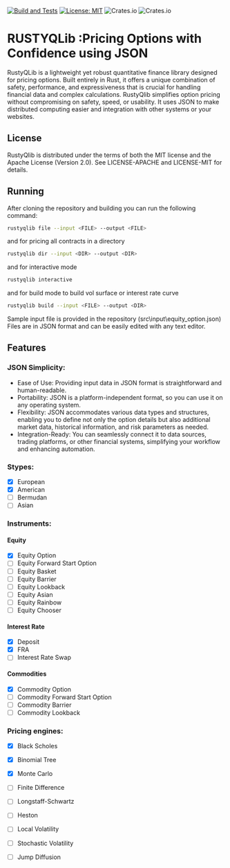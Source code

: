 [![Build and Tests](https://github.com/siddharthqs/RustyQLib/actions/workflows/rust.yml/badge.svg)](https://github.com/siddharthqs/RustyQLib/actions/workflows/rust.yml)
[![License: MIT](https://img.shields.io/badge/License-MIT-blue.svg)](https://opensource.org/licenses/MIT)
![Crates.io](https://img.shields.io/crates/dr/rustyqlib)
![Crates.io](https://img.shields.io/crates/v/rustyqlib)
# RUSTYQLib :Pricing Options with Confidence using JSON
RustyQLib is a lightweight yet robust quantitative finance library designed for pricing options.
Built entirely in Rust, it offers a unique combination of safety, performance, and expressiveness that is crucial
for handling financial data and complex calculations. RustyQlib simplifies option pricing without compromising
on safety, speed, or usability. It uses JSON to make distributed computing easier and integration with other systems or your websites.
## License
RustyQlib is distributed under the terms of both the MIT license and the Apache License (Version 2.0).
See LICENSE-APACHE and LICENSE-MIT for details.
## Running
After cloning the repository and building you can run the following command:
```bash
rustyqlib file --input <FILE> --output <FILE>
````
and for pricing all contracts in a directory
```bash
rustyqlib dir --input <DIR> --output <DIR>
```
and for interactive mode
```bash
rustyqlib interactive
```
and for build mode to build vol surface or interest rate curve
```bash
rustyqlib build --input <FILE> --output <DIR>
```
Sample input file is provided in the repository (src\input\equity_option.json)
Files are in JSON format and can be easily edited with any text editor.
## Features

### JSON Simplicity:

- Ease of Use: Providing input data in JSON format is straightforward and human-readable.
- Portability: JSON is a platform-independent format, so you can use it on any operating system.
- Flexibility: JSON accommodates various data types and structures, enabling you to define not only the option details but also additional market data, historical information, and risk parameters as needed.
- Integration-Ready: You can seamlessly connect it to data sources, trading platforms, or other financial systems, simplifying your workflow and enhancing automation.

### Stypes:
- [x] European
- [x] American
- [ ] Bermudan
- [ ] Asian

### Instruments:
#### Equity
- [x] Equity Option
- [ ] Equity Forward Start Option
- [ ] Equity Basket
- [ ] Equity Barrier
- [ ] Equity Lookback
- [ ] Equity Asian
- [ ] Equity Rainbow
- [ ] Equity Chooser
#### Interest Rate
- [x] Deposit
- [x] FRA
- [ ] Interest Rate Swap
#### Commodities
- [x] Commodity Option
- [ ] Commodity Forward Start Option
- [ ] Commodity Barrier
- [ ] Commodity Lookback

### Pricing engines:
- [x] Black Scholes
- [x] Binomial Tree
- [x] Monte Carlo
- [ ] Finite Difference
- [ ] Longstaff-Schwartz
- [ ] Heston
- [ ] Local Volatility
- [ ] Stochastic Volatility
- [ ] Jump Diffusion


